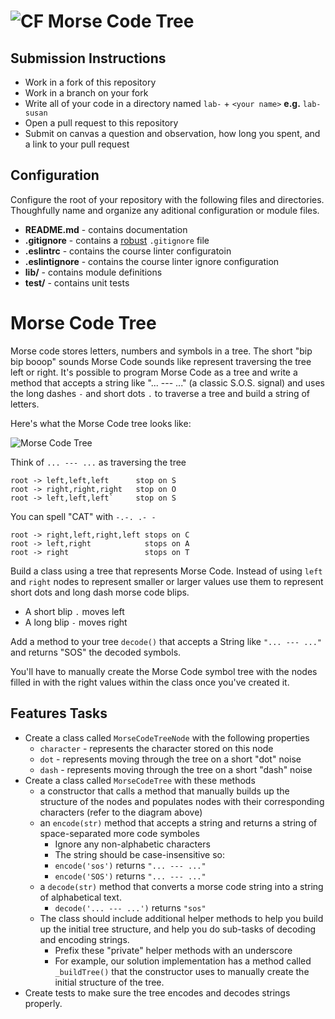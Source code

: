 ![CF](https://camo.githubusercontent.com/70edab54bba80edb7493cad3135e9606781cbb6b/687474703a2f2f692e696d6775722e636f6d2f377635415363382e706e67) Morse Code Tree
===

## Submission Instructions
* Work in a fork of this repository
* Work in a branch on your fork
* Write all of your code in a directory named `lab-` + `<your name>` **e.g.** `lab-susan`
* Open a pull request to this repository
* Submit on canvas a question and observation, how long you spent, and a link to your pull request

## Configuration
Configure the root of your repository with the following files and directories. Thoughfully name and organize any aditional configuration or module files.
* **README.md** - contains documentation
* **.gitignore** - contains a [robust](http://gitignore.io) `.gitignore` file
* **.eslintrc** - contains the course linter configuratoin
* **.eslintignore** - contains the course linter ignore configuration
* **lib/** - contains module definitions
* **__test__/** - contains unit tests

# Morse Code Tree
Morse code stores letters, numbers and symbols in a tree. The short "bip bip
booop" sounds Morse Code sounds like represent traversing the tree left or
right. It's possible to program Morse Code as a tree and write a method that
accepts a string like "... --- ..." (a classic S.O.S. signal) and uses the
long dashes `-` and short dots `.` to traverse a tree and build a string of
letters.

Here's what the Morse Code tree looks like:

![Morse Code Tree](imgs/morse-code-tree_40.png)

Think of `... --- ...` as traversing the tree

```
root -> left,left,left      stop on S
root -> right,right,right   stop on O
root -> left,left,left`     stop on S
```

You can spell "CAT" with `-.-. .- -`

```
root -> right,left,right,left stops on C
root -> left,right            stops on A
root -> right                 stops on T
```

Build a class using a tree that represents Morse Code. Instead of using `left`
and `right` nodes to represent smaller or larger values use them to represent
short dots and long dash morse code blips.

* A short blip `.` moves left
* A long blip `-` moves right

Add a method to your tree `decode()` that accepts a String like `"... --- ..."`
and returns "SOS" the decoded symbols.

You'll have to manually create the Morse Code symbol tree with the nodes filled
in with the right values within the class once you've created it.

## Features Tasks
* Create a class called `MorseCodeTreeNode` with the following properties
  * `character` - represents the character stored on this node
  * `dot` - represents moving through the tree on a short "dot" noise
  * `dash` - represents moving through the tree on a short "dash" noise
* Create a class called `MorseCodeTree` with these methods
  * a constructor that calls a method that manually builds up the
    structure of the nodes and populates nodes with their corresponding
    characters (refer to the diagram above)
  * an `encode(str)` method that accepts a string and returns a string
    of space-separated more code symboles
      * Ignore any non-alphabetic characters
      * The string should be case-insensitive so:
      * `encode('sos')` returns `"... --- ..."`
      * `encode('SOS')` returns `"... --- ..."`
  * a `decode(str)` method that converts a morse code string into a string of
    alphabetical text.
      * `decode('... --- ...')` returns `"sos"`
  * The class should include additional helper methods to help you
    build up the initial tree structure, and help you do sub-tasks of decoding
    and encoding strings.
    * Prefix these "private" helper methods with an underscore
    * For example, our solution implementation has a method called
      `_buildTree()` that the constructor uses to manually create
      the initial structure of the tree.
* Create tests to make sure the tree encodes and decodes strings properly.
      
